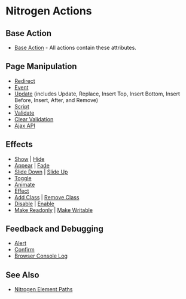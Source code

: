 <!-- dash: Actions | Guide | ##:Section -->


# Nitrogen Actions

## Base Action

 *  [Base Action](action_base.md) - All actions contain these attributes.

## Page Manipulation

 *  [Redirect](redirect.md)
 *  [Event](event.md)
 *  [Update](update.md) (includes Update, Replace, Insert Top,
	Insert Bottom, Insert Before, Insert, After, and Remove)
 *  [Script](script.md)
 *  [Validate](validate.md)
 *  [Clear Validation](clear_validation.md)
 *  [Ajax API](action_api.md)

## Effects

 *  [Show](show.md) | [Hide](hide.md)
 *  [Appear](appear.md) | [Fade](fade.md)
 *  [Slide Down](slide_down.md) | [Slide Up](slide_up.md)
 *  [Toggle](toggle.md)
 *  [Animate](animate.md)
 *  [Effect](effect.md)
 *  [Add Class](add_class.md) | [Remove Class](remove_class.md)
 *  [Disable](disable.md) | [Enable](enable.md)
 *  [Make Readonly](make_readonly.md) | [Make Writable](make_writable.md)

## Feedback and Debugging

 *  [Alert](alert.md)
 *  [Confirm](confirm.md)
 *  [Browser Console Log](console_log.md)

## See Also

 *  [Nitrogen Element Paths](paths.md)
